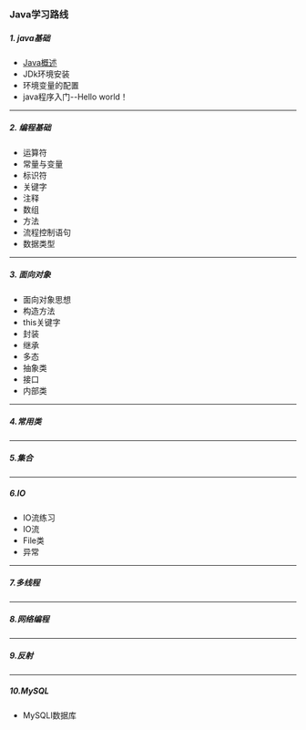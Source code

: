 ### Java学习路线

##### 1. java基础
* [Java概述]()
* JDk环境安装
* 环境变量的配置
* java程序入门--Hello world！
* ***
##### 2. 编程基础
* 运算符
* 常量与变量
* 标识符
* 关键字
* 注释  
* 数组
* 方法
* 流程控制语句
* 数据类型
* ****
##### 3. 面向对象
* 面向对象思想
* 构造方法
* this关键字
* 封装
* 继承
* 多态
* 抽象类
* 接口
* 内部类
* ****
##### 4.常用类
* ****
##### 5.集合
* ****
##### 6.IO
* IO流练习
* IO流
* File类
* 异常
* ****
##### 7.多线程
* ****
##### 8.网络编程
* ****
##### 9.反射
* ****
##### 10.MySQL
* MySQLl数据库
